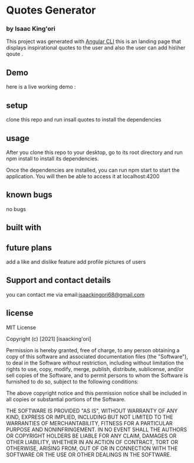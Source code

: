 # Quotes Generator
### by Isaac King'ori
This project was generated with [Angular CLI](https://github.com/angular/angular-cli) 
this is an landing page that displays inspirational quotes to the user and also the user can add his\her qoute .

## Demo

here is a live working demo :


## setup

clone this repo and  run insall quotes to install the dependencies

## usage

After you clone this repo to your desktop, go to its root directory and run npm install to install its dependencies.

Once the dependencies are installed, you can run npm start to start the application. You will then be able to access it at localhost:4200


## known bugs

no bugs

## built with

<!-- angular 7 cli:for generating the components and pipes and directives -->
<!-- bootstrap:for styling the website -->

## future plans

add a like and dislike feature
add profile pictures of users

## Support and contact details

you can contact me via email:isaackingori68@gmail.com

## license

MIT License

Copyright (c) [2021] [isaacking'ori]

Permission is hereby granted, free of charge, to any person obtaining a copy of this software and associated documentation files (the "Software"), to deal in the Software without restriction, including without limitation the rights to use, copy, modify, merge, publish, distribute, sublicense, and/or sell copies of the Software, and to permit persons to whom the Software is furnished to do so, subject to the following conditions:

The above copyright notice and this permission notice shall be included in all copies or substantial portions of the Software.

THE SOFTWARE IS PROVIDED "AS IS", WITHOUT WARRANTY OF ANY KIND, EXPRESS OR IMPLIED, INCLUDING BUT NOT LIMITED TO THE WARRANTIES OF MERCHANTABILITY, FITNESS FOR A PARTICULAR PURPOSE AND NONINFRINGEMENT. IN NO EVENT SHALL THE AUTHORS OR COPYRIGHT HOLDERS BE LIABLE FOR ANY CLAIM, DAMAGES OR OTHER LIABILITY, WHETHER IN AN ACTION OF CONTRACT, TORT OR OTHERWISE, ARISING FROM, OUT OF OR IN CONNECTION WITH THE SOFTWARE OR THE USE OR OTHER DEALINGS IN THE SOFTWARE.
